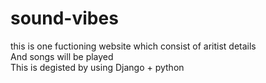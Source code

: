 # sound-vibes
this is one fuctioning website which consist of aritist details 
<br>
And songs will be played 
<br>
This is degisted by using Django + python 
